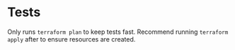 # Tests

Only runs `terraform plan` to keep tests fast. Recommend running `terraform apply` after to ensure resources are created.
